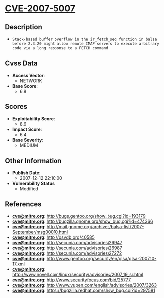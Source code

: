 
# [CVE-2007-5007](https://cve.mitre.org/cgi-bin/cvename.cgi?name=CVE-2007-5007)

## Description

- `Stack-based buffer overflow in the ir_fetch_seq function in balsa before 2.3.20 might allow remote IMAP servers to execute arbitrary code via a long response to a FETCH command.`

## Cvss Data

- **Access Vector**:
  - NETWORK
- **Base Score**:
  - 6.8

## Scores

- **Exploitability Score**:
  - 8.6
- **Impact Score**:
  - 6.4
- **Base Severity**:
  - MEDIUM

## Other Information

- **Publish Date**:
  - 2007-12-12 22:10:00
- **Vulnerability Status**:
  - Modified

## References

- **cve@mitre.org**: http://bugs.gentoo.org/show_bug.cgi?id=193179
- **cve@mitre.org**: http://bugzilla.gnome.org/show_bug.cgi?id=474366
- **cve@mitre.org**: http://mail.gnome.org/archives/balsa-list/2007-September/msg00010.html
- **cve@mitre.org**: http://osvdb.org/40585
- **cve@mitre.org**: http://secunia.com/advisories/26947
- **cve@mitre.org**: http://secunia.com/advisories/26987
- **cve@mitre.org**: http://secunia.com/advisories/27272
- **cve@mitre.org**: http://www.gentoo.org/security/en/glsa/glsa-200710-17.xml
- **cve@mitre.org**: http://www.novell.com/linux/security/advisories/2007_19_sr.html
- **cve@mitre.org**: http://www.securityfocus.com/bid/25777
- **cve@mitre.org**: http://www.vupen.com/english/advisories/2007/3263
- **cve@mitre.org**: https://bugzilla.redhat.com/show_bug.cgi?id=297581
